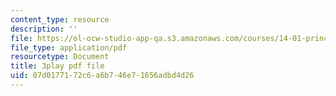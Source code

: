 ```yaml
---
content_type: resource
description: ''
file: https://ol-ocw-studio-app-qa.s3.amazonaws.com/courses/14-01-principles-of-microeconomics-fall-2018/07d0177172c6a6b746e71656adbd4d26_BNy84DCRxzo.pdf
file_type: application/pdf
resourcetype: Document
title: 3play pdf file
uid: 07d01771-72c6-a6b7-46e7-1656adbd4d26
---
```


